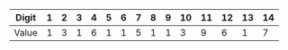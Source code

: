 | Digit | 1  | 2  | 3  | 4  | 5  |  6 |  7 |  8 |  9 | 10 | 11 | 12 | 13 | 14 |
|-------|----|----|----|----|----|----|----|----|----|----|----|----|----|----|
| Value | 1  |  3 |  1 |  6 |  1 |  1 |  5 |  1 |  1 |  3 |  9 |  6 |  1 |  7 |
